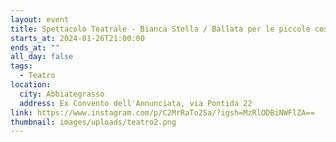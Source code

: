 ```yaml
---
layout: event
title: Spettacolo Teatrale - Bianca Stella / Ballata per le piccole cose
starts_at: 2024-01-26T21:00:00
ends_at: ""
all_day: false
tags:
  - Teatro
location:
  city: Abbiategrasso
  address: Ex Convento dell'Annunciata, via Pontida 22
link: https://www.instagram.com/p/C2MrRaTo2Sa/?igsh=MzRlODBiNWFlZA==
thumbnail: images/uploads/teatro2.png
---
```

